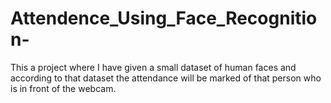 # Attendence_Using_Face_Recognition-
This a project where I have given a small dataset of human faces and according to that dataset the attendance will be marked of that person who is in front of the webcam.
